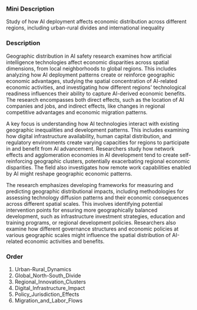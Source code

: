### Mini Description

Study of how AI deployment affects economic distribution across different regions, including urban-rural divides and international inequality

### Description

Geographic distribution in AI safety research examines how artificial intelligence technologies affect economic disparities across spatial dimensions, from local neighborhoods to global regions. This includes analyzing how AI deployment patterns create or reinforce geographic economic advantages, studying the spatial concentration of AI-related economic activities, and investigating how different regions' technological readiness influences their ability to capture AI-derived economic benefits. The research encompasses both direct effects, such as the location of AI companies and jobs, and indirect effects, like changes in regional competitive advantages and economic migration patterns.

A key focus is understanding how AI technologies interact with existing geographic inequalities and development patterns. This includes examining how digital infrastructure availability, human capital distribution, and regulatory environments create varying capacities for regions to participate in and benefit from AI advancement. Researchers study how network effects and agglomeration economies in AI development tend to create self-reinforcing geographic clusters, potentially exacerbating regional economic disparities. The field also investigates how remote work capabilities enabled by AI might reshape geographic economic patterns.

The research emphasizes developing frameworks for measuring and predicting geographic distributional impacts, including methodologies for assessing technology diffusion patterns and their economic consequences across different spatial scales. This involves identifying potential intervention points for ensuring more geographically balanced development, such as infrastructure investment strategies, education and training programs, or regional development policies. Researchers also examine how different governance structures and economic policies at various geographic scales might influence the spatial distribution of AI-related economic activities and benefits.

### Order

1. Urban-Rural_Dynamics
2. Global_North-South_Divide
3. Regional_Innovation_Clusters
4. Digital_Infrastructure_Impact
5. Policy_Jurisdiction_Effects
6. Migration_and_Labor_Flows
